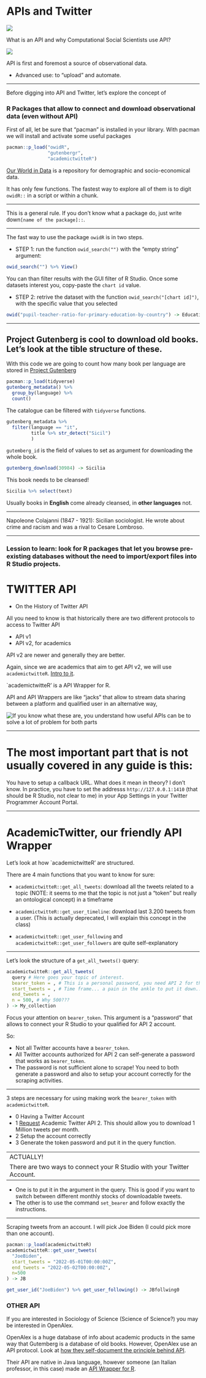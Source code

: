 APIs and Twitter
================

![](API0.png)

What is an API and why Computational Social Scientists use API?

![](API1.png)

API is first and foremost a source of observational data.

-   Advanced use: to “upload” and automate.

------------------------------------------------------------------------

Before digging into API and Twitter, let’s explore the concept of

### R Packages that allow to connect and download observational data (even without API)

First of all, let be sure that “pacman” is installed in your library.
With pacman we will install and activate some useful packages

``` r
pacman::p_load("owidR",
               "gutenbergr",
               "academictwitteR")
```

[Our World in Data](https://ourworldindata.org/) is a repository for
demographic and socio-economical data.

It has only few functions. The fastest way to explore all of them is to
digit `owidR::` in a script or within a chunk.

------------------------------------------------------------------------

This is a general rule. If you don’t know what a package do, just write
down`[name of the package]::`.

------------------------------------------------------------------------

The fast way to use the package `owidR` is in two steps.

-   STEP 1: run the function `owid_search("")` with the “empty string”
    argument:

``` r
owid_search("") %>% View()
```

You can than filter results with the GUI filter of R Studio. Once some
datasets interest you, copy-paste the `chart id` value.

-   STEP 2: retrive the dataset with the function
    `owid_search("[chart id]")`, with the specific value that you
    selected

``` r
owid("pupil-teacher-ratio-for-primary-education-by-country") -> Education
```

------------------------------------------------------------------------

## Project Gutenberg is cool to download old books. Let’s look at the tible structure of these.

With this code we are going to count how many book per language are
stored in [Project Gutenberg](https://www.gutenberg.org/)

``` r
pacman::p_load(tidyverse)
gutenberg_metadata() %>%
  group_by(language) %>%
  count()
```

The catalogue can be filtered with `tidyverse` functions.

``` r
gutenberg_metadata %>%
  filter(language == "it",
         title %>% str_detect("Sicil")
         )
```

`gutemberg_id` is the field of values to set as argument for downloading
the whole book.

``` r
gutenberg_download(30984) -> Sicilia
```

This book needs to be cleansed!

``` r
Sicilia %>% select(text)
```

Usually books in **English** come already cleansed, in **other
languages** not.

------------------------------------------------------------------------

Napoleone Colajanni (1847 - 1921): Sicilian sociologist. He wrote about
crime and racism and was a rival to Cesare Lombroso.

------------------------------------------------------------------------

### Lession to learn: look for R packages that let you browse pre-existing databases without the need to import/export files into R Studio projects.

# TWITTER API

-   On the History of Twitter API

All you need to know is that historically there are two different
protocols to access to Twitter API

-   API v1
-   API v2, for academics

API v2 are newer and generally they are better.

Again, since we are academics that aim to get API v2, we will use
`academictwitteR`. [Intro to
it](https://cran.r-project.org/web/packages/academictwitteR/vignettes/academictwitteR-intro.html).

\`academictwitteR’ is a API Wrapper for R.

API and API Wrappers are like “jacks” that allow to stream data sharing
between a platform and qualified user in an alternative way,

![If you know what these are, you understand how useful APIs can be to
solve a lot of problem for both parts](powerlines.jpg)

------------------------------------------------------------------------

# The most important part that is not usually covered in any guide is this:

You have to setup a callback URL. What does it mean in theory? I don’t
know. In practice, you have to set the addresss `http://127.0.0.1:1410`
(that should be R Studio, not clear to me) in your App Settings in your
Twitter Programmer Account Portal.

------------------------------------------------------------------------

# AcademicTwitter, our friendly API Wrapper

Let’s look at how \`academictwitteR’ are structured.

There are 4 main functions that you want to know for sure:

-   `academictwitteR::get_all_tweets`: download all the tweets related
    to a topic (NOTE: it seems to me that the topic is not just a
    “token” but really an ontological concept) in a timeframe

-   `academictwitteR::get_user_timeline`: download last 3.200 tweets
    from a user. (This is actually deprecated, I will explain this
    concept in the class)

-   `academictwitteR::get_user_following` and
    `academictwitteR::get_user_followers` are quite self-explanatory

------------------------------------------------------------------------

Let’s look the structure of a `get_all_tweets()` query:

``` r
academictwitteR::get_all_tweets(
  query # Here goes your topic of interest. 
  bearer_token = , # This is a personal password, you need API 2 for this
  start_tweets = , # Time frame... a pain in the ankle to put it down...
  end_tweets = ,
  n = 500, # Why 500???
) -> My_collection
```

Focus your attention on `bearer_token`. This argument is a “password”
that allows to connect your R Studio to your qualified for API 2
account.

So:

-   Not all Twitter accounts have a `bearer_token`.
-   All Twitter accounts authorized for API 2 can self-generate a
    password that works as `bearer_token`.
-   The password is not sufficient alone to scrape! You need to both
    generate a password and also to setup your account correctly for the
    scraping activities.

------------------------------------------------------------------------

3 steps are necessary for using making work the `bearer_token` with
`academictwitteR`.

-   0 Having a Twitter Account
-   1
    [Request](https://developer.twitter.com/en/portal/petition/essential/basic-info)
    Academic Twitter API 2. This should allow you to download 1 Million
    tweets per month.
-   2 Setup the account correctly
-   3 Generate the token password and put it in the query function.

|                                                                        |
|------------------------------------------------------------------------|
| ACTUALLY!                                                              |
| There are two ways to connect your R Studio with your Twitter Account. |

-   One is to put it in the argument in the query. This is good if you
    want to switch between different monthly stocks of downloadable
    tweets.
-   The other is to use the command `set_bearer` and follow exactly the
    instructions.

------------------------------------------------------------------------

Scraping tweets from an account. I will pick Joe Biden (I could pick
more than one account).

``` r
pacman::p_load(academictwitteR)
academictwitteR::get_user_tweets(
  "JoeBiden",
  start_tweets = "2022-05-01T00:00:00Z",
  end_tweets = "2022-05-02T00:00:00Z",
  n=500
) -> JB
```

``` r
get_user_id("JoeBiden") %>% get_user_following() -> JBfollwing0
```

### OTHER API

If you are interested in Sociology of Science (Science of Science?) you
may be interested in OpenAlex.

OpenAlex is a huge database of info about academic products in the same
way that Gutemberg is a database of old books. However, OpenAlex use an
API protocol. Look at [how they self-document the principle behind
API](https://docs.openalex.org/api).

Their API are native in Java language, however someone (an Italian
professor, in this case) made an [API Wrapper for
R](https://github.com/massimoaria/openalexR).
